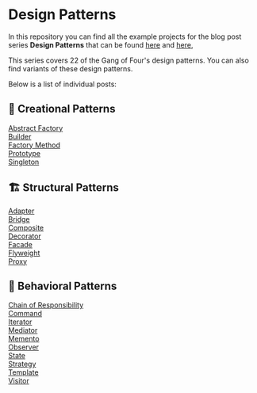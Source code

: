 # Design Patterns

In this repository you can find all the example projects for the blog post series **Design Patterns** that can be found [here](https://dfordebugging.wordpress.com/tag/design-patterns/) and [here](https://dev.to/kalkwst/series/19540),

This series covers 22 of the Gang of Four's design patterns. You can also find variants of these design patterns. 

Below is a list of individual posts:

## :hammer: Creational Patterns
[Abstract Factory](https://dfordebugging.wordpress.com/2022/09/24/abstract-factory-in-c/)<br/>
[Builder](https://dfordebugging.wordpress.com/2022/08/30/builder-pattern-in-c/)<br/>
[Factory Method](https://dfordebugging.wordpress.com/2022/09/07/factory-method-pattern-in-c/)<br/>
[Prototype](https://dfordebugging.wordpress.com/2023/04/13/prototype-pattern-in-c/)<br/>
[Singleton](https://dfordebugging.wordpress.com/2022/09/06/singleton-pattern-in-c/)<br/>

## :building_construction: Structural Patterns
[Adapter](https://dfordebugging.wordpress.com/2022/09/21/adapter-pattern-in-c/) <br/>
[Bridge](https://dfordebugging.wordpress.com/2022/10/04/bridge-pattern-in-c/)<br/>
[Composite](https://dfordebugging.wordpress.com/2022/09/04/composite-pattern-in-c/)<br/>
[Decorator](https://dfordebugging.wordpress.com/2022/09/01/decorator-pattern-in-c/)<br/>
[Facade](https://dfordebugging.wordpress.com/2023/04/23/facade-pattern-in-c/)<br/>
[Flyweight]()<br/>
[Proxy](https://dfordebugging.wordpress.com/2023/04/19/proxy-pattern-in-c/)<br/>

## :speech_balloon: Behavioral Patterns
[Chain of Responsibility]()<br/>
[Command]()<br/>
[Iterator](https://dfordebugging.wordpress.com/2022/09/28/iterator-pattern-in-c/)<br/>
[Mediator](https://dfordebugging.wordpress.com/2022/09/11/mediator-pattern-in-c/)<br/>
[Memento](https://dfordebugging.wordpress.com/2022/10/07/memento-pattern-in-c/)<br/>
[Observer](https://dfordebugging.wordpress.com/2022/09/13/observer-pattern-in-c/)<br/>
[State](https://dfordebugging.wordpress.com/2022/09/22/state-pattern-in-c/)<br/>
[Strategy](https://dfordebugging.wordpress.com/2022/11/07/strategy-pattern-in-c/)<br/>
[Template]()<br/>
[Visitor](https://dfordebugging.wordpress.com/2022/09/14/visitor-pattern-in-c/)<br/>
